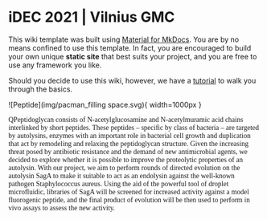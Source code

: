 # iDEC 2021 | Vilnius GMC

This wiki template was built using [Material for MkDocs](https://squidfunk.github.io/mkdocs-material/). You are by no means confined to use this template. In fact, you are encouraged to build your own unique **static site** that best suits your project, and you are free to use any framework you like.

Should you decide to use this wiki, however, we have a [tutorial](https://wiki.idec.io/team_wiki/mkdocs.html) to walk you through the basics.

![Peptide](img/pacman_filling space.svg){ width=1000px }

<span style="font-family:Montserrat">QPeptidoglycan consists of N-acetylglucosamine and N-acetylmuramic acid chains interlinked by short peptides. These peptides – specific by class of bacteria – are targeted by autolysins, enzymes with an important role in bacterial cell growth and duplication that act by remodeling and relaxing the peptidoglycan structure. Given the increasing threat posed by antibiotic resistance and the demand of new antimicrobial agents, we decided to explore whether it is possible to improve the proteolytic properties of an autolysin.
With our project, we aim to perform rounds of directed evolution on the autolysin SagA to make it suitable to act as an endolysin against the well-known pathogen Staphylococcus aureus. Using the aid of the powerful tool of droplet microfluidic, libraries of SagA will be screened for increased activity against a model fluorogenic peptide, and the final product of evolution will be then used to perform in vivo assays to assess the new activity.</span>

